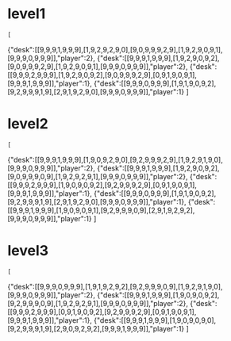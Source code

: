 # level1
    [
{"desk":[[9,9,9,1,9,9,9],[1,9,2,9,2,9,0],[9,0,9,9,9,2,9],[1,9,2,9,0,9,1],[9,9,9,0,9,9,9]],"player":2},
{"desk":[[9,9,9,1,9,9,9],[1,9,2,9,0,9,2],[9,0,9,9,9,2,9],[1,9,2,9,0,9,1],[9,9,9,0,9,9,9]],"player":2},
{"desk":[[9,9,9,2,9,9,9],[1,9,2,9,0,9,2],[9,0,9,9,9,2,9],[0,9,1,9,0,9,1],[9,9,9,1,9,9,9]],"player":1},
{"desk":[[9,9,9,0,9,9,9],[1,9,1,9,0,9,2],[9,2,9,9,9,1,9],[2,9,1,9,2,9,0],[9,9,9,0,9,9,9]],"player":1}
    ]
# level2
    [
{"desk":[[9,9,9,1,9,9,9],[1,9,0,9,2,9,0],[9,2,9,9,9,2,9],[1,9,2,9,1,9,0],[9,9,9,0,9,9,9]],"player":2},
{"desk":[[9,9,9,1,9,9,9],[1,9,2,9,0,9,2],[9,0,9,9,9,0,9],[1,9,2,9,2,9,1],[9,9,9,0,9,9,9]],"player":2},
{"desk":[[9,9,9,2,9,9,9],[1,9,0,9,0,9,2],[9,2,9,9,9,2,9],[0,9,1,9,0,9,1],[9,9,9,1,9,9,9]],"player":1},
{"desk":[[9,9,9,0,9,9,9],[1,9,1,9,0,9,2],[9,2,9,9,9,1,9],[2,9,1,9,2,9,0],[9,9,9,0,9,9,9]],"player":1},
{"desk":[[9,9,9,1,9,9,9],[1,9,0,9,0,9,1],[9,2,9,9,9,0,9],[2,9,1,9,2,9,2],[9,9,9,0,9,9,9]],"player":1}
    ]
# level3
    [
{"desk":[[9,9,9,0,9,9,9],[1,9,1,9,2,9,2],[9,2,9,9,9,0,9],[1,9,2,9,1,9,0],[9,9,9,0,9,9,9]],"player":2},
{"desk":[[9,9,9,1,9,9,9],[1,9,0,9,0,9,2],[9,2,9,9,9,0,9],[1,9,2,9,2,9,1],[9,9,9,0,9,9,9]],"player":2},
{"desk":[[9,9,9,2,9,9,9],[0,9,1,9,0,9,2],[9,2,9,9,9,2,9],[0,9,1,9,0,9,1],[9,9,9,1,9,9,9]],"player":1},
{"desk":[[9,9,9,1,9,9,9],[1,9,0,9,0,9,0],[9,2,9,9,9,1,9],[2,9,0,9,2,9,2],[9,9,9,1,9,9,9]],"player":1}
    ]

